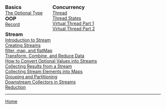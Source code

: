 <div>
  <div style="display:inline-block; vertical-align:top; margin-right:2em;">
    <h3 style="margin:0;">Basics</h3>
    <ul style="margin:0; padding-left:0; list-style:none;">
      <li><a href="./basics/optional/1_The_Optional_Type.html">The Optional Type</a></li>
    </ul>   
    <h3 style="margin:0;">OOP</h3>
    <ul style="margin:0; padding-left:0; list-style:none;">
      <li><a href="./records/records.html">Record</a></li>
    </ul>
  </div>

  <div style="display:inline-block; vertical-align:top; margin-right:2em;">
    <h3 style="margin:0;">Concurrency</h3>
    <ul style="margin:0; padding-left:0px; list-style:none;">
      <li><a href="./concurrency/1_Thread.html">Thread</a></li>
      <li><a href="./concurrency/2_Thread_States.html">Thread States</a></li>
      <li><a href="./concurrency/3_Virtual_Thread_Part1.html">Virtual Thread Part 1</a></li>
      <li><a href="./concurrency/4_Virtual_Thread_Part2.html">Virtual Thread Part 2</a></li>
    </ul>
  </div>

  <div style="display:inline-block; vertical-align:top;">
    <h3 style="margin:0;">Stream</h3>
    <ul style="margin:0; padding-left:0px; list-style:none;">
      <li><a href="./stream/1_Introduction_to_stream.html">Introduction to Stream</a></li>
      <li><a href="./stream/2_Creating_Streams.html">Creating Streams</a></li>
       <li><a href="./stream/3_filter_map,_and_flatMap.html">filter, map, and flatMap</a></li>
       <li><a href="./stream/4_Transform_Combine_and_Reduce_Data.html">Transform, Combine, and Reduce Data</a></li>
       <li><a href="./stream/5_How_to_Convert_Optional_Values_into_Streams.html">How to Convert Optional Values into Streams</a></li>
       <li><a href="./stream/6_Collecting_Results_from_a_Stream.html">Collecting Results from a Stream</a></li>
       <li><a href="./stream/7_Collecting_Stream_Elements_into_Maps.html">Collecting Stream Elements into Maps</a></li>
       <li><a href="./stream/8_Grouping_and_Partitioning.html">Grouping and Partitioning</a></li>
       <li><a href="./stream/9_Downstream_Collectors_in_Streams.html">Downstream Collectors in Streams</a></li>
       <li><a href="./stream/10_Reduction.html">Reduction</a></li>
<!--1.13. Primitive Type Streams -->
    </ul>
  </div>
</div>


--- 

[Home](./../README.md)
